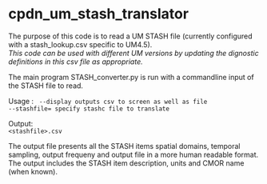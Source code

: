 # cpdn_um_stash_translator

The purpose of this code is to read a UM STASH file (currently configured with a stash_lookup.csv specific to UM4.5).  
_This code can be used with different UM versions by updating the dignostic definitions in this csv file as appropriate._

The main program STASH_converter.py is run with a commandline input of the STASH file to read.  

Usage :
<code>
	--display       outputs csv to screen as well as file
	--stashfile=         specify stashc file to translate
</code>

Output:  
	<code>\<stashfile\>.csv</code> 

The output file presents all the STASH items spatial domains, temporal sampling, output frequeny and output file in a more human readable format.
The output includes the STASH item description, units and CMOR name (when known). 
